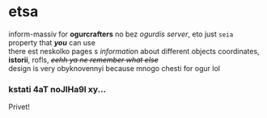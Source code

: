 # etsa
inform-massiv for **ogurcrafters** no bez *ogurdis server*, eto just ``seia`` property that ***you*** can use <br>
there est neskolko pages s *informatio*n about different objects coordinates, **istorii**, rofls, *~~eehh ya ne remember what else~~* <br>
design is very obyknovennyi because mnogo chesti for ogur lol <br>
### kstati 4aT noJlHa9l xy... <br>
Privet!
